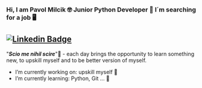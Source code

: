 ### Hi, I am Pavol Milcik :nerd_face: Junior Python Developer :snake: I´m searching for a job :desktop_computer:

[![Linkedin Badge](https://img.shields.io/badge/LinkedIn-0077B5?style=for-the-badge&logo=linkedin&logoColor=white)](https://www.linkedin.com/in/pavol-mil%C4%8D%C3%ADk-422794170/)
-------------------

"***Scio me nihil scire***"📖 - each day brings the opportunity to learn something new, to upskill myself and to be better version of myself.

- I’m currently working on: upskill myself :battery:
- I’m currently learning: Python, Git ... :rocket:
